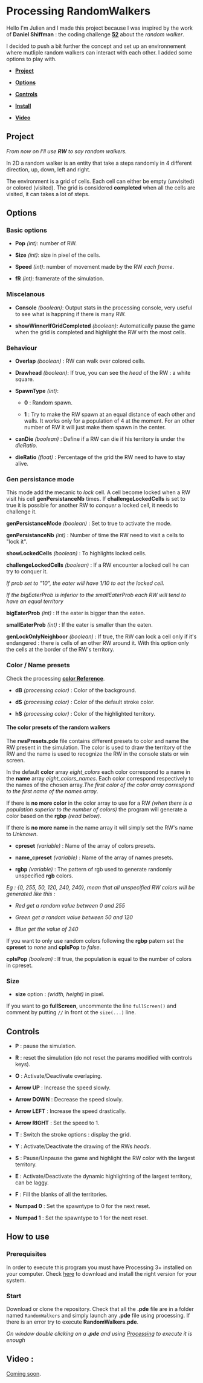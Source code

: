 
  

# Processing RandomWalkers

  

Hello I'm Julien and I made this project because I was inspired by the work of **Daniel Shiffman** : the coding challenge **[52](https://youtu.be/l__fEY1xanY)** about the *random walker*.

  

I decided to push a bit further the concept and set up an environnement where mutliple random walkers can interact with each other. I added some options to play with.

  

- [**Project**](#project)

- [**Options**](#options)

- [**Controls**](#controls)

- [**Install**](#install)

- [**Video**](#video)

  

<a  name="project"/></a>

  

## Project

  

*From now on I'll use **RW** to say random walkers.*

  

In 2D a random walker is an entity that take a steps randomly in 4 different direction, up, down, left and right.

  

The environment is a grid of cells. Each cell can either be empty (unvisited) or colored (visited). The grid is considered **completed** when all the cells are visited, it can takes a lot of steps.

  

<a  name="options"/></a>

  

## Options

  

### Basic options

  

- **Pop**  *(int)*: number of RW.

  

- **Size**  *(int)*: size in pixel of the cells.

  

- **Speed**  *(int)*: number of movement made by the RW *each frame*.

  

- **fR**  *(int)*: framerate of the simulation.

  

### Miscelanous

  
  

- **Console**  *(boolean)*: Output stats in the processing console, very useful to see what is happning if there is many RW.

  

- **showWinnerIfGridCompleted**  *(boolean)*: Automatically pause the game when the grid is completed and highlight the RW with the most cells.

  

### Behaviour

  

- **Overlap**  *(boolean)* : RW can walk over colored cells.

  

- **Drawhead**  *(boolean)*: If true, you can see the *head* of the RW : a white square.

  

- **SpawnType**  *(int)*:

	- **0** : Random spawn.

	- **1** : Try to make the RW spawn at an equal distance of each other and walls. It works only for a population of 4 at the moment. For an other number of RW it will just make them spawn in the center.

  

- **canDie**  *(boolean)* : Define if a RW can die if his territory is under the *dieRatio*.

- **dieRatio**  *(float)* : Percentage of the grid the RW need to have to stay alive.

  

### Gen persistance mode

  

This mode add the mecanic to *lock* cell. A cell become locked when a RW visit his cell **genPersistanceNb** times. If **challengeLockedCells** is set to true it is possible for another RW to *conquer* a locked cell, it needs to challenge it.

  

**genPersistanceMode**  *(boolean)* : Set to true to activate the mode.

  

**genPersistanceNb**  *(int)* : Number of time the RW need to visit a cells to "lock it".

  

**showLockedCells**  *(boolean)* : To highlights locked cells.

  

**challengeLockedCells**  *(boolean)* : If a RW encounter a locked cell he can try to conquer it.

  

*If prob set to "10", the eater will have 1/10 to eat the locked cell.*

  

*If the bigEaterProb is inferior to the smallEaterProb each RW will tend to have an equal territory*

  
  

**bigEaterProb**  *(int)* : If the eater is bigger than the eaten.

  

**smallEaterProb**  *(int)* : If the eater is smaller than the eaten.

  
  

**genLockOnlyNeighboor**  *(boolean)* : If true, the RW can lock a cell only if it's endangered : there is cells of an other RW around it. With this option only the cells at the border of the RW's territory.

  
  

### Color / Name presets

  

Check the processing **[color Reference](https://processing.org/reference/color_.html)**.

  

- **dB**  *(processing color)* : Color of the background.

- **dS**  *(processing color)* : Color of the default stroke color.

- **hS**  *(processing color)* : Color of the highlighted territory.

  
  

#### The color presets of the random walkers

  
  

The **rwsPresets.pde** file contains different presets to color and name the RW present in the simulation. The color is used to draw the territory of the RW and the name is used to recognize the RW in the console stats or win screen.

  

In the default **color** array *eight_colors* each color correspond to a name in the **name** array *eight_colors_names*. Each color correspond respectively to the names of the chosen array.*The first color of the color array correspond to the first name of the names array*.

  

If there is **no more color** in the color array to use for a RW *(when there is a population superior to the number of colors)* the program will generate a color based on the **rgbp**  *(read below)*.

  

If there is **no more name** in the name array it will simply set the RW's name to *Unknown*.

  
  

- **cpreset**  *(variable)* : Name of the array of colors presets.

- **name_cpreset**  *(variable)* : Name of the array of names presets.

- **rgbp**  *(variable)* : The pattern of rgb used to generate randomly unspecified **rgb** colors.

  

*Eg : {0, 255, 50, 120, 240, 240}, mean that all unspecified RW colors will be generated like this :*

- *Red get a random value between 0 and 255*

- *Green get a random value between 50 and 120*

- *Blue get the value of 240*

  

If you want to only use random colors following the **rgbp** patern set the **cpreset** to *none* and **cpIsPop** to *false*.

  

**cpIsPop**  *(boolean)* : If true, the population is equal to the number of colors in cpreset.

  

### Size

  

- **size** option : *(width, height)* in pixel.

  

If you want to go **fullScreen**, uncommente the line `fullScreen()` and comment by putting `//` in front ot the `size(...)` line.

  

<a  name="controls"/></a>

  

## Controls

  

- **P** : pause the simulation.

- **R** : reset the simulation (do not reset the params modified with controls keys).

  

- **O** : Activate/Deactivate overlaping.

  

- **Arrow UP** : Increase the speed slowly.

- **Arrow DOWN** : Decrease the speed slowly.

- **Arrow LEFT** : Increase the speed drastically.

- **Arrow RIGHT** : Set the speed to 1.

  

- **T** : Switch the stroke options : display the grid.

- **Y** : Activate/Deactivate the drawing of the RWs *heads*.

  

- **S** : Pause/Unpause the game and highlight the RW color with the largest territory.

- **E** : Activate/Deactivate the dynamic highlighting of the largest territory, can be laggy.

- **F** : Fill the blanks of all the territories.

  
  

- **Numpad 0** : Set the spawntype to 0 for the next reset.

- **Numpad 1** : Set the spawntype to 1 for the next reset.

  

<a  name="install"/></a>

  

## How to use

  

### Prerequisites

  

In order to execute this program you must have Processing 3+ installed on your computer. Check [here](https://processing.org/download/) to download and install the right version for your system.

  

### Start

  

Download or clone the repository. Check that all the **.pde** file are in a folder named `RandomWalkers` and simply launch any **.pde** file using processing. If there is an error try to execute **RandomWalkers.pde**.

  

*On window double clicking on a **.pde** and using [Processing](https://processing.org) to execute it is enough*

  
  

<a  name="video"/></a>

  

## Video :

  

[Coming soon]().
